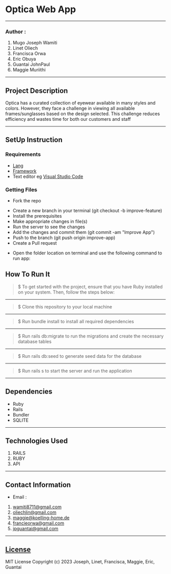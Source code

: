 # Optica Web App
*****
### Author :
1. Mugo Joseph Wamiti
2. Linet Oliech
3. Francisca Orwa
4. Eric Obuya
5. Guantai JohnPaul
6. Maggie Muriithi
****
## Project Description
Optica has a curated collection of eyewear available in many styles and colors. However, they face a challenge in viewing all available frames/sunglasses based on the design selected. This challenge reduces efficiency and wastes time for both our customers and staff
******

## SetUp Instruction
### Requirements
* [Lang](https://www.ruby-lang.org/en/)
* [Framework](https://rubyonrails.org/)
* Text editor eg [Visual Studio Code](https://code.visualstudio.com/download)


### Getting Files
* Fork the repo
- Create a new branch in your terminal (git checkout -b improve-feature)
- Install the prerequisites
- Make appropriate changes in file(s)
- Run the server to see the changes
- Add the changes and commit them (git commit -am "Improve App")
- Push to the branch (git push origin improve-app)
- Create a Pull request
* Open the folder location on terminal and use the following command to run app:

## How To Run It
>  $ To get started with the project, ensure that you have Ruby installed on your system. Then, follow the steps below:
*****
> $ Clone this repository to your local machine
*****
> $ Run bundle install to install all required dependencies
*****
> $ Run rails db:migrate to run the migrations and create the necessary database tables
*****
> $ Run rails db:seed to generate seed data for the database
*****
> $ Run rails s to start the server and run the application
*****
## Dependencies
- Ruby
- Rails
- Bundler
- SQLITE
*****
## Technologies Used
1. RAILS
2. RUBY
3. API
*****
## Contact Information
* Email : 
1. wamiti8711@gmail.com
2. oliechlin@gmail.com
3. maggie@koelling-home.de
4. francieorwa@gmail.com
5. jpguantai@gmail.com
*****
## [License](LICENSE)
MIT License
Copyright (c) 2023 Joseph, Linet, Francisca, Maggie, Eric, Guantai



